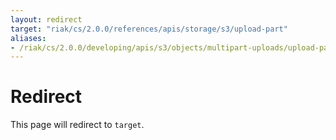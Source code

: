 ```yaml
---
layout: redirect
target: "riak/cs/2.0.0/references/apis/storage/s3/upload-part"
aliases:
- /riak/cs/2.0.0/developing/apis/s3/objects/multipart-uploads/upload-part
---
```


# Redirect

This page will redirect to `target`.
